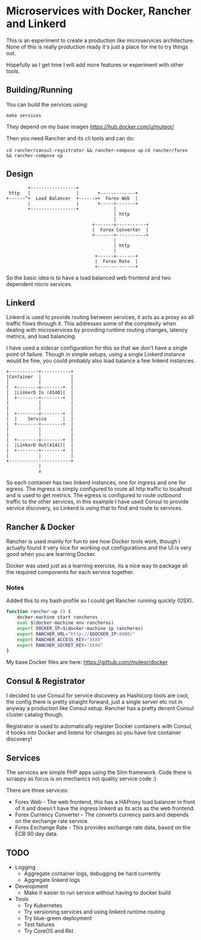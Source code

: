 #  Microservices with Docker, Rancher and Linkerd

This is an experiment to create a production like microservices 
architecture. None of this is really production ready it's just a place
for me to try things out.

Hopefully as I get time I will add more features or experiment with
other tools.

## Building/Running

You can build the services using:

`make services`

They depend on my base images https://hub.docker.com/u/muteor/

Then you need Rancher and its cli tools and can do:

`cd rancher/consul-registrator && rancher-compose up`
`cd rancher/forex && rancher-compose up`

## Design

```
        +-----------------+
 http   |                 |       +-------------+
+------^+  Load Balancer  +------>+  Forex Web  |
        |                 |       +-----+-------+
        +-----------------+             |
                                        | http
                                        |
                                +-------v-----------+
                                |  Forex Converter  |
                                +-------+-----------+
                                        |
                                        | http
                                        |
                                 +------v-------+
                                 |  Forex Rate  |
                                 +--------------+
```                                 
                                 
So the basic idea is to have a load balanced web frontend and two dependent
micro services.

## Linkerd

Linkerd is used to provide routing between services, it acts as a proxy
so all traffic flows through it. This addresses some of the complexity
when dealing with microservices by providing runtime routing changes,
latency metrics, and load balancing.

I have used a sidecar configuration for this so that we don't have a
single point of failure. Though in simple setups, using a single Linkerd
instance would be fine, you could probably also load balance a few linkerd
instances.

```
+-----------+-----------+
|Container  |           |
|           |           |
|  +--------v--------+  |
|  |LinkerD In (4140)|  |
|  +--------+--------+  |
|           |           |
|           |           |
|  +--------v--------+  |
|  |    Service      |  |
|  +--------+--------+  |
|           |           |
|           |           |
|  +--------v--------+  |
|  |LinkerD Out(4141)|  |
|  +--------+--------+  |
|           |           |
+-----------------------+
            |
            v
```
            
So each container has two linkerd instances, one for ingress and one for
egress. The ingress is simply configured to route all http traffic to
localhost and is used to get metrics. The egress is configured to route
outbound traffic to the other services, in this example I have used Consul
to provide service discovery, so Linkerd is using that to find and route
to services.

## Rancher & Docker

Rancher is used mainly for fun to see how Docker tools work, though I actually
found it very nice for working out configurations and the UI is very good
when you are learning Docker.

Docker was used just as a learning exercise, its a nice way to package all
the required components for each service together.

### Notes

Added this to my bash profile so I could get Rancher running quickly (OSX).

```bash
function rancher-up () {
    docker-machine start rancheros
    eval $(docker-machine env rancheros)
    export DOCKER_IP=$(docker-machine ip rancheros)
    export RANCHER_URL="http://$DOCKER_IP:8080/"
    export RANCHER_ACCESS_KEY="XXXX"
    export RANCHER_SECRET_KEY="XXXX"
}
```

My base Docker files are here: https://github.com/muteor/docker

## Consul & Registrator

I decided to use Consul for service discovery as Hashicorp tools are cool,
the config there is pretty straight forward, just a single server etc not in
anyway a production like Consul setup. Rancher has a pretty decent Consul
cluster catalog though.

Registrator is used to automatically register Docker containers with Consul,
it hooks into Docker and listens for changes so you have live container
discovery!

## Services

The services are simple PHP apps using the Slim framework. Code there is
scrappy as focus is on mechanics not quality service code :)

There are three services:

* Forex Web - The web frontend, this has a HAProxy load balancer in front
of it and doesn't have the ingress linkerd as its acts as the web frontend.
* Forex Currency Converter - The converts currency pairs and depends on the
exchange rate service.
* Forex Exchange Rate - This provides exchange rate data, based on the ECB
90 day data.

## TODO

* Logging
  * Aggregate container logs, debugging be hard currently
  * Aggregate linkerd logs
* Development
  * Make it easier to run service without having to docker build
* Tools
  * Try Kubernetes
  * Try versioning services and using linkerd runtime routing
  * Try blue-green deployment
  * Test failures
  * Try CoreOS and Rkt